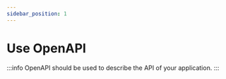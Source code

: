 ```yaml
---
sidebar_position: 1
---
```


# Use OpenAPI

:::info
OpenAPI should be used to describe the API of your application.
:::